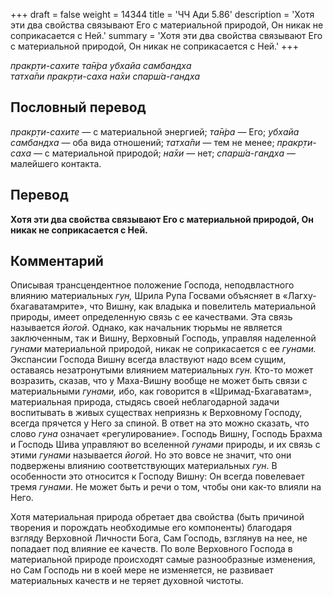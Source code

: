 +++
draft = false
weight = 14344
title = 'ЧЧ Ади 5.86'
description = 'Хотя эти два свойства связывают Его с материальной природой, Он никак не соприкасается с Ней.'
summary = 'Хотя эти два свойства связывают Его с материальной природой, Он никак не соприкасается с Ней.'
+++

_пракр̣ти-сахите та̄н̇ра убхайа самбандха  
татха̄пи пракр̣ти-саха на̄хи спарш́а-гандха_

## Пословный перевод

_пракр̣ти_\-_сахите_ — с материальной энергией; _та̄н̇ра_ — Его; _убхайа_ _самбандха_ — оба вида отношений; _татха̄пи_ — тем не менее; _пракр̣ти_\-_саха_ — с материальной природой; _на̄хи_ — нет; _спарш́а_\-_гандха_ — малейшего контакта.

## Перевод

**Хотя эти два свойства связывают Его с материальной природой, Он никак не соприкасается с Ней.**

## Комментарий

Описывая трансцендентное положение Господа, неподвластного влиянию материальных _гун,_ Шрила Рупа Госвами объясняет в «Лагху-бхагаватамрите», что Вишну, как владыка и повелитель материальной природы, имеет определенную связь с ее качествами. Эта связь называется _йогой_. Однако, как начальник тюрьмы не является заключенным, так и Вишну, Верховный Господь, управляя наделенной _гунами_ материальной природой, никак не соприкасается с ее _гунами._ Экспансии Господа Вишну всегда властвуют надо всем сущим, оставаясь незатронутыми влиянием материальных _гун._ Кто-то может возразить, сказав, что у Маха-Вишну вообще не может быть связи с материальными _гунами,_ ибо, как говорится в «Шримад-Бхагаватам», материальная природа, стыдясь своей неблагодарной задачи воспитывать в живых существах неприязнь к Верховному Господу, всегда прячется у Него за спиной. В ответ на это можно сказать, что слово _гуна_ означает «регулирование». Господь Вишну, Господь Брахма и Господь Шива управляют во вселенной _гунами_ природы, и их связь с этими _гунами_ называется _йогой_. Но это вовсе не значит, что они подвержены влиянию соответствующих материальных _гун_. В особенности это относится к Господу Вишну: Он всегда повелевает тремя _гунами_. Не может быть и речи о том, чтобы они как-то влияли на Него.

Хотя материальная природа обретает два свойства (быть причиной творения и порождать необходимые его компоненты) благодаря взгляду Верховной Личности Бога, Сам Господь, взглянув на нее, не попадает под влияние ее качеств. По воле Верховного Господа в материальной природе происходят самые разнообразные изменения, но Сам Господь ни в коей мере не изменяется, не развивает материальных качеств и не теряет духовной чистоты.
